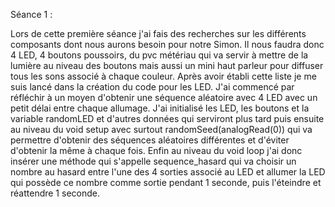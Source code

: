 Séance 1 :

Lors de cette première séance j'ai fais des recherches sur les différents composants dont nous aurons besoin pour notre Simon. 
Il nous faudra donc 4 LED, 4 boutons poussoirs, du pvc métériau qui va servir à mettre de la lumière au niveau des boutons mais 
aussi un mini haut parleur pour diffuser tous les sons associé à chaque couleur. Après avoir établi cette liste je me suis lancé 
dans la création du code pour les LED. J'ai commencé par réfléchir à un moyen d'obtenir une séquence aléatoire avec 4 LED avec 
un petit délai entre chaque allumage. J'ai initialisé les LED, les boutons et la variable randomLED et d'autres données qui serviront 
plus tard  puis ensuite au niveau du void setup avec surtout randomSeed(analogRead(0)) qui va permettre d'obtenir des séquences 
aléatoires différentes et d'éviter d'obtenir la même à chaque fois. Enfin au niveau du void loop j'ai donc insérer une méthode qui 
s'appelle sequence_hasard qui va choisir un nombre au hasard entre l'une des 4 sorties associé au LED et allumer la LED qui possède 
ce nombre comme sortie pendant 1 seconde, puis l'éteindre et réattendre 1 seconde.
